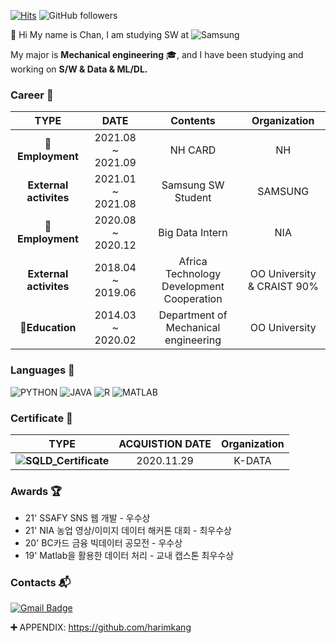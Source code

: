 [![Hits](https://hits.seeyoufarm.com/api/count/incr/badge.svg?url=https%3A%2F%2Fgithub.com%2FDongChanKIM2&count_bg=%2379C83D&title_bg=%23555555&icon=&icon_color=%23E7E7E7&title=hits&edge_flat=false)](https://hits.seeyoufarm.com)
![GitHub followers](https://img.shields.io/github/followers/Dongchankim2?label=Follow)

👋 Hi My name is Chan, I am studying SW at  ![Samsung](https://img.shields.io/badge/-Samsung-0071C5?style=flat-square&logo=samsung&logoColor=white)

My major is **Mechanical engineering** :mortar_board:, and I have been studying and working on **S/W & Data & ML/DL.**

### Career :necktie: 
| **TYPE** | **DATE** | **Contents** | **Organization** |
|:-:|:-:|:-:|:-:|
| **:office:Employment** | 2021.08 ~ 2021.09 | NH CARD | NH |
| **External activites** | 2021.01 ~ 2021.08 | Samsung SW Student | SAMSUNG |
| **:office:Employment** | 2020.08 ~ 2020.12 | Big Data Intern | NIA |
| **External activites** | 2018.04 ~ 2019.06 | Africa Technology Development Cooperation | OO University  & CRAIST 90% |
| **:book:Education** | 2014.03 ~ 2020.02 | Department of Mechanical engineering  | OO University |


### Languages :flags:   
![PYTHON](https://img.shields.io/badge/PYTHON-★★★☆☆-0696D7?style=plastic&logo=Python&logoColor=white)
![JAVA](https://img.shields.io/badge/JAVA-★★☆☆☆-0696D7?style=plastic&logo=Java&logoColor=white)
![R](https://img.shields.io/badge/R-★★☆☆☆-276DC3?style=plastic&logo=R&logoColor=white)
![MATLAB](https://img.shields.io/badge/MATLAB-★★★☆☆-0076A8?style=plastic&logo=mathworks&logoColor=white)

### Certificate :pencil:
| **TYPE** | **ACQUISTION DATE** | **Organization** |
|:-:|:-:|:-:|
| **![SQLD_Certificate](https://img.shields.io/badge/SQLD-4479A1?style=plastic&logo=MySQL&logoColor=white)** | 2020.11.29 | K-DATA |



### Awards 🏆
- 21' SSAFY SNS 웹 개발 - 우수상
- 21' NIA 농업 영상/이미지 데이터 해커톤 대회 - 최우수상
- 20' BC카드 금융 빅데이터 공모전 - 우수상
- 19' Matlab을 활용한 데이터 처리 - 교내 캡스톤 최우수상

### Contacts :mailbox_with_mail:
[![Gmail Badge](https://img.shields.io/badge/Gmail-d14836?style=flat-square&logo=Gmail&logoColor=white&link=mailto:fromecha@gmail.com)](mailto:fromecha@gmail.com)


**:heavy_plus_sign:**
APPENDIX: https://github.com/harimkang

##


<!--
**DongChanKIM2/DongChanKIM2** is a ✨ _special_ ✨ repository because its `README.md` (this file) appears on your GitHub profile.

Here are some ideas to get you started:

- 🔭 I’m currently working on ...
- 🌱 I’m currently learning ...
- 👯 I’m looking to collaborate on ...
- 🤔 I’m looking for help with ...
- 💬 Ask me about ...
- 📫 How to reach me: ...
- 😄 Pronouns: ...
- ⚡ Fun fact: ...
-->
